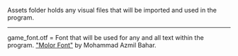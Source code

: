 Assets folder holds any visual files that will be imported and used in the program.

---

game_font.otf = Font that will be used for any and all text within the program. <a href="https://www.dafont.com/molor.font">"Molor Font"</a> by Mohammad Azmil Bahar. 
